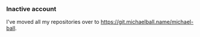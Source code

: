 ### Inactive account

I've moved all my repositories over to https://git.michaelball.name/michael-ball.
